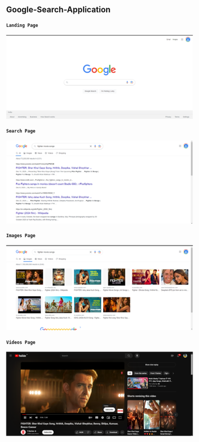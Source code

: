 ## Google-Search-Application 

#### `Landing Page`
![img](https://github.com/gurusharan-gs/google-search-application/blob/main/google-search-app/bannar/b1.png)
<br/>
#### `Search Page`
![img](https://github.com/gurusharan-gs/google-search-application/blob/main/google-search-app/bannar/b2.png)
<br/>
#### `Images Page`
![img](https://github.com/gurusharan-gs/google-search-application/blob/main/google-search-app/bannar/b3.png)
<br/>
#### `Videos Page`
![img](https://github.com/gurusharan-gs/google-search-application/blob/main/google-search-app/bannar/b4.png)
<br/>

